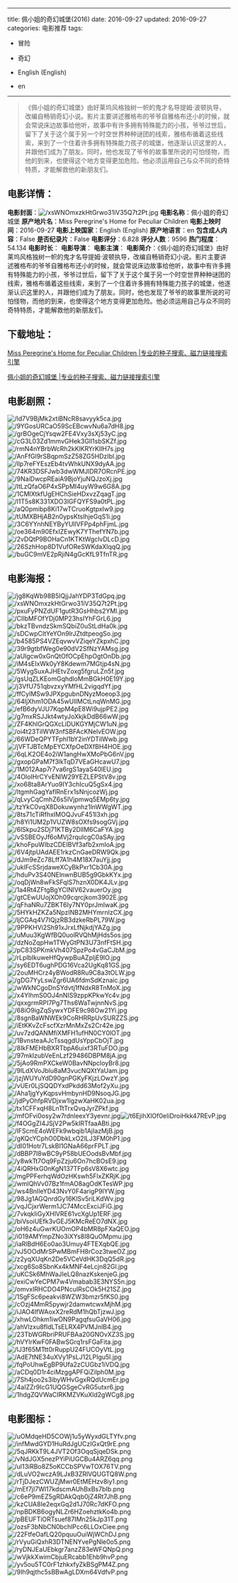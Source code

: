 
---
title: 佩小姐的奇幻城堡(2016)
date: 2016-09-27
updated: 2016-09-27
categories: 电影推荐
tags:
- 冒险
- 奇幻

- English (English)
- en
---


> 《佩小姐的奇幻城堡》由好莱坞风格独树一帜的鬼才名导提姆·波顿执导，改编自畅销奇幻小说。影片主要讲述雅格布的爷爷自雅格布还小的时候，就会常说床边故事给他听，故事中有许多拥有特殊能力的小孩，爷爷过世后，留下了关于这个属于另一个时空世界种种谜团的线索，雅格布循着这些线索，来到了一个住着许多拥有特殊能力孩子的城堡，他逐渐认识这里的人，并跟他们成为了朋友。同时，他也发现了爷爷的故事里所说的可怕怪物，而他的到来，也使得这个地方变得更加危险。他必须运用自己与众不同的奇特特质，才能解救他的新朋友们。

## **电影详情**：

**电影封面**：<img src="https://image.tmdb.org/t/p/w200/xsWNOmxzkHtGrwo31iV35Q7t2Pt.jpg" alt="/xsWNOmxzkHtGrwo31iV35Q7t2Pt.jpg" title="/xsWNOmxzkHtGrwo31iV35Q7t2Pt.jpg">
**电影名称**：佩小姐的奇幻城堡
**原产地片名**：Miss Peregrine's Home for Peculiar Children
**电影上映时间**：2016-09-27
**电影上映国家**：English (English)
**原产地语言**：en
**包含成人内容**：False
**是否纪录片**：False
**电影评分**：6.828
**评分人数**：9596
**热门程度**：54.134
**电影时长**：
**电影导演**：
**电影主演**：
**电影简介**：《佩小姐的奇幻城堡》由好莱坞风格独树一帜的鬼才名导提姆·波顿执导，改编自畅销奇幻小说。影片主要讲述雅格布的爷爷自雅格布还小的时候，就会常说床边故事给他听，故事中有许多拥有特殊能力的小孩，爷爷过世后，留下了关于这个属于另一个时空世界种种谜团的线索，雅格布循着这些线索，来到了一个住着许多拥有特殊能力孩子的城堡，他逐渐认识这里的人，并跟他们成为了朋友。同时，他也发现了爷爷的故事里所说的可怕怪物，而他的到来，也使得这个地方变得更加危险。他必须运用自己与众不同的奇特特质，才能解救他的新朋友们。

## **下载地址**：
[Miss Peregrine's Home for Peculiar Children |专业的种子搜索、磁力链接搜索引擎](https://movie.amd794.com:2083/?search=Miss%20Peregrine%27s%20Home%20for%20Peculiar%20Children&ordering=&mode=match_phrase&page_size=10&page=1)

[佩小姐的奇幻城堡 |专业的种子搜索、磁力链接搜索引擎](https://movie.amd794.com:2083/?search=%E4%BD%A9%E5%B0%8F%E5%A7%90%E7%9A%84%E5%A5%87%E5%B9%BB%E5%9F%8E%E5%A0%A1&ordering=&mode=match_phrase&page_size=10&page=1)
 

## **电影剧照**：
<img src="https://image.tmdb.org/t/p/original/ld7V9BjMk2xtiBNcR8savyyk5ca.jpg" alt="/ld7V9BjMk2xtiBNcR8savyyk5ca.jpg" title="/ld7V9BjMk2xtiBNcR8savyyk5ca.jpg"><img src="https://image.tmdb.org/t/p/original/9YGosURCaO59ScEBcwvNu6a7dH8.jpg" alt="/9YGosURCaO59ScEBcwvNu6a7dH8.jpg" title="/9YGosURCaO59ScEBcwvNu6a7dH8.jpg"><img src="https://image.tmdb.org/t/p/original/grBOgeCjYsqw2FE4Vxy3sXj53yC.jpg" alt="/grBOgeCjYsqw2FE4Vxy3sXj53yC.jpg" title="/grBOgeCjYsqw2FE4Vxy3sXj53yC.jpg"><img src="https://image.tmdb.org/t/p/original/cG3L03Zd1mmvGHek3Gll1sbSKZf.jpg" alt="/cG3L03Zd1mmvGHek3Gll1sbSKZf.jpg" title="/cG3L03Zd1mmvGHek3Gll1sbSKZf.jpg"><img src="https://image.tmdb.org/t/p/original/rmN4nYBrbWcRh2kKlKRYrKIlH7s.jpg" alt="/rmN4nYBrbWcRh2kKlKRYrKIlH7s.jpg" title="/rmN4nYBrbWcRh2kKlKRYrKIlH7s.jpg"><img src="https://image.tmdb.org/t/p/original/AnFfGl9rSBqpmSzZ58ZG5HDzIbl.jpg" alt="/AnFfGl9rSBqpmSzZ58ZG5HDzIbl.jpg" title="/AnFfGl9rSBqpmSzZ58ZG5HDzIbl.jpg"><img src="https://image.tmdb.org/t/p/original/llp7reFYEszEb4tvWhkUNX9dyAA.jpg" alt="/llp7reFYEszEb4tvWhkUNX9dyAA.jpg" title="/llp7reFYEszEb4tvWhkUNX9dyAA.jpg"><img src="https://image.tmdb.org/t/p/original/74KR3DSFJwb3dwWMJlDR7ORcnPE.jpg" alt="/74KR3DSFJwb3dwWMJlDR7ORcnPE.jpg" title="/74KR3DSFJwb3dwWMJlDR7ORcnPE.jpg"><img src="https://image.tmdb.org/t/p/original/9NaiDwcpREaiA9BjoYjuNQJzoXj.jpg" alt="/9NaiDwcpREaiA9BjoYjuNQJzoXj.jpg" title="/9NaiDwcpREaiA9BjoYjuNQJzoXj.jpg"><img src="https://image.tmdb.org/t/p/original/ltLzQfaO6P4xSPpMI4uyW9w6G8A.jpg" alt="/ltLzQfaO6P4xSPpMI4uyW9w6G8A.jpg" title="/ltLzQfaO6P4xSPpMI4uyW9w6G8A.jpg"><img src="https://image.tmdb.org/t/p/original/1CMlXtkfUgEHChSieHDxvzZqagT.jpg" alt="/1CMlXtkfUgEHChSieHDxvzZqagT.jpg" title="/1CMlXtkfUgEHChSieHDxvzZqagT.jpg"><img src="https://image.tmdb.org/t/p/original/l1T5s8K331XDO3lGFQYFS9a0tPL.jpg" alt="/l1T5s8K331XDO3lGFQYFS9a0tPL.jpg" title="/l1T5s8K331XDO3lGFQYFS9a0tPL.jpg"><img src="https://image.tmdb.org/t/p/original/aQ0pmibp8Ki17wTCruoKgtpxIw9.jpg" alt="/aQ0pmibp8Ki17wTCruoKgtpxIw9.jpg" title="/aQ0pmibp8Ki17wTCruoKgtpxIw9.jpg"><img src="https://image.tmdb.org/t/p/original/tUMXBHjAB2n0ypsKtslhjeGqS1i.jpg" alt="/tUMXBHjAB2n0ypsKtslhjeGqS1i.jpg" title="/tUMXBHjAB2n0ypsKtslhjeGqS1i.jpg"><img src="https://image.tmdb.org/t/p/original/3C6YYnhNEYByYUllVFPp4phFjmL.jpg" alt="/3C6YYnhNEYByYUllVFPp4phFjmL.jpg" title="/3C6YYnhNEYByYUllVFPp4phFjmL.jpg"><img src="https://image.tmdb.org/t/p/original/oe364m90EfxIZEwyK7YThefYN7b.jpg" alt="/oe364m90EfxIZEwyK7YThefYN7b.jpg" title="/oe364m90EfxIZEwyK7YThefYN7b.jpg"><img src="https://image.tmdb.org/t/p/original/2vDQtP9BOHaCn1KTKtWgclvDLcD.jpg" alt="/2vDQtP9BOHaCn1KTKtWgclvDLcD.jpg" title="/2vDQtP9BOHaCn1KTKtWgclvDLcD.jpg"><img src="https://image.tmdb.org/t/p/original/26SzhHop8D1VufOReSWKdaXlqqQ.jpg" alt="/26SzhHop8D1VufOReSWKdaXlqqQ.jpg" title="/26SzhHop8D1VufOReSWKdaXlqqQ.jpg"><img src="https://image.tmdb.org/t/p/original/buGC9mVE2pRjiN4gGcKfL9TfnTR.jpg" alt="/buGC9mVE2pRjiN4gGcKfL9TfnTR.jpg" title="/buGC9mVE2pRjiN4gGcKfL9TfnTR.jpg">

## **电影海报**：
<img src="https://image.tmdb.org/t/p/original/jg8KqWb98B5IQjjJahYDP3TdGpq.jpg" alt="/jg8KqWb98B5IQjjJahYDP3TdGpq.jpg" title="/jg8KqWb98B5IQjjJahYDP3TdGpq.jpg"><img src="https://image.tmdb.org/t/p/original/xsWNOmxzkHtGrwo31iV35Q7t2Pt.jpg" alt="/xsWNOmxzkHtGrwo31iV35Q7t2Pt.jpg" title="/xsWNOmxzkHtGrwo31iV35Q7t2Pt.jpg"><img src="https://image.tmdb.org/t/p/original/pxuFyPNZdUF1gutR3GsHhbs2YMl.jpg" alt="/pxuFyPNZdUF1gutR3GsHhbs2YMl.jpg" title="/pxuFyPNZdUF1gutR3GsHhbs2YMl.jpg"><img src="https://image.tmdb.org/t/p/original/CIlbMFOfYDj0MP23hsIYhFGrL6.jpg" alt="/CIlbMFOfYDj0MP23hsIYhFGrL6.jpg" title="/CIlbMFOfYDj0MP23hsIYhFGrL6.jpg"><img src="https://image.tmdb.org/t/p/original/bkzTBvndzSkmSQbiZ0uStLdHa0k.jpg" alt="/bkzTBvndzSkmSQbiZ0uStLdHa0k.jpg" title="/bkzTBvndzSkmSQbiZ0uStLdHa0k.jpg"><img src="https://image.tmdb.org/t/p/original/sDCwpCItYeYOn9lrJZtdtpeogSo.jpg" alt="/sDCwpCItYeYOn9lrJZtdtpeogSo.jpg" title="/sDCwpCItYeYOn9lrJZtdtpeogSo.jpg"><img src="https://image.tmdb.org/t/p/original/b4585PS4VZEqvwvVZiqeYZkpxhC.jpg" alt="/b4585PS4VZEqvwvVZiqeYZkpxhC.jpg" title="/b4585PS4VZEqvwvVZiqeYZkpxhC.jpg"><img src="https://image.tmdb.org/t/p/original/39r9gtbfWeg0e90dV2SfNzYAMsg.jpg" alt="/39r9gtbfWeg0e90dV2SfNzYAMsg.jpg" title="/39r9gtbfWeg0e90dV2SfNzYAMsg.jpg"><img src="https://image.tmdb.org/t/p/original/aUlgcw0xGnQtOfOCpEhpOgtOnDb.jpg" alt="/aUlgcw0xGnQtOfOCpEhpOgtOnDb.jpg" title="/aUlgcw0xGnQtOfOCpEhpOgtOnDb.jpg"><img src="https://image.tmdb.org/t/p/original/iM4sEIxWk0yY8Kdewm7MGtjp4sN.jpg" alt="/iM4sEIxWk0yY8Kdewm7MGtjp4sN.jpg" title="/iM4sEIxWk0yY8Kdewm7MGtjp4sN.jpg"><img src="https://image.tmdb.org/t/p/original/5WygSuxAJHEtvZoxg5fgruLZn5f.jpg" alt="/5WygSuxAJHEtvZoxg5fgruLZn5f.jpg" title="/5WygSuxAJHEtvZoxg5fgruLZn5f.jpg"><img src="https://image.tmdb.org/t/p/original/gsUqZLKEomGqhdloMmBGkH0E19Y.jpg" alt="/gsUqZLKEomGqhdloMmBGkH0E19Y.jpg" title="/gsUqZLKEomGqhdloMmBGkH0E19Y.jpg"><img src="https://image.tmdb.org/t/p/original/j3VfU751qbvzxyYMfHL2vigqdYf.jpg" alt="/j3VfU751qbvzxyYMfHL2vigqdYf.jpg" title="/j3VfU751qbvzxyYMfHL2vigqdYf.jpg"><img src="https://image.tmdb.org/t/p/original/ffCylMSw9JPXpgubnDNyzMoeop3.jpg" alt="/ffCylMSw9JPXpgubnDNyzMoeop3.jpg" title="/ffCylMSw9JPXpgubnDNyzMoeop3.jpg"><img src="https://image.tmdb.org/t/p/original/64ljXhm1ODA45wUlIMCtLnqWnMG.jpg" alt="/64ljXhm1ODA45wUlIMCtLnqWnMG.jpg" title="/64ljXhm1ODA45wUlIMCtLnqWnMG.jpg"><img src="https://image.tmdb.org/t/p/original/efB6dyVJU7KqpM4pE8Wi9ujpPE2.jpg" alt="/efB6dyVJU7KqpM4pE8Wi9ujpPE2.jpg" title="/efB6dyVJU7KqpM4pE8Wi9ujpPE2.jpg"><img src="https://image.tmdb.org/t/p/original/g7mxRSJJkt4wtyJoXkjkDdB66wW.jpg" alt="/g7mxRSJJkt4wtyJoXkjkDdB66wW.jpg" title="/g7mxRSJJkt4wtyJoXkjkDdB66wW.jpg"><img src="https://image.tmdb.org/t/p/original/ZF4KhlGrQGXcLiDUKGYMjCW1uN.jpg" alt="/ZF4KhlGrQGXcLiDUKGYMjCW1uN.jpg" title="/ZF4KhlGrQGXcLiDUKGYMjCW1uN.jpg"><img src="https://image.tmdb.org/t/p/original/oi4t23TiIWW3nfSBFAcKNelvEOW.jpg" alt="/oi4t23TiIWW3nfSBFAcKNelvEOW.jpg" title="/oi4t23TiIWW3nfSBFAcKNelvEOW.jpg"><img src="https://image.tmdb.org/t/p/original/66WDeQPYTFphl1bY2inYDTilWwb.jpg" alt="/66WDeQPYTFphl1bY2inYDTilWwb.jpg" title="/66WDeQPYTFphl1bY2inYDTilWwb.jpg"><img src="https://image.tmdb.org/t/p/original/jVFTJBTcMpEYCXfpOeDXfBH4HOE.jpg" alt="/jVFTJBTcMpEYCXfpOeDXfBH4HOE.jpg" title="/jVFTJBTcMpEYCXfpOeDXfBH4HOE.jpg"><img src="https://image.tmdb.org/t/p/original/6qLK2OE4o2iW1angHwXMoPbG6nV.jpg" alt="/6qLK2OE4o2iW1angHwXMoPbG6nV.jpg" title="/6qLK2OE4o2iW1angHwXMoPbG6nV.jpg"><img src="https://image.tmdb.org/t/p/original/gxopGPaM7f3lkTqD7VEaGHcawU7.jpg" alt="/gxopGPaM7f3lkTqD7VEaGHcawU7.jpg" title="/gxopGPaM7f3lkTqD7VEaGHcawU7.jpg"><img src="https://image.tmdb.org/t/p/original/1M012Aap7r7va6rgS1ayaS40lEU.jpg" alt="/1M012Aap7r7va6rgS1ayaS40lEU.jpg" title="/1M012Aap7r7va6rgS1ayaS40lEU.jpg"><img src="https://image.tmdb.org/t/p/original/4OloIHrCYvENlW29YEZLEPStV8v.jpg" alt="/4OloIHrCYvENlW29YEZLEPStV8v.jpg" title="/4OloIHrCYvENlW29YEZLEPStV8v.jpg"><img src="https://image.tmdb.org/t/p/original/xo68ta8ArYuo9IY3chIcuQ5gSx4.jpg" alt="/xo68ta8ArYuo9IY3chIcuQ5gSx4.jpg" title="/xo68ta8ArYuo9IY3chIcuQ5gSx4.jpg"><img src="https://image.tmdb.org/t/p/original/ltgmhGagYaflRnErx1sNnjcozWj.jpg" alt="/ltgmhGagYaflRnErx1sNnjcozWj.jpg" title="/ltgmhGagYaflRnErx1sNnjcozWj.jpg"><img src="https://image.tmdb.org/t/p/original/qLvyCqCmhZ6s5IVjpmwq5EMp6ty.jpg" alt="/qLvyCqCmhZ6s5IVjpmwq5EMp6ty.jpg" title="/qLvyCqCmhZ6s5IVjpmwq5EMp6ty.jpg"><img src="https://image.tmdb.org/t/p/original/tzYkC0vqX8Dokuwynhz1lnWWgWT.jpg" alt="/tzYkC0vqX8Dokuwynhz1lnWWgWT.jpg" title="/tzYkC0vqX8Dokuwynhz1lnWWgWT.jpg"><img src="https://image.tmdb.org/t/p/original/8ts71cTiRfhxIMOQJvuF451l3xh.jpg" alt="/8ts71cTiRfhxIMOQJvuF451l3xh.jpg" title="/8ts71cTiRfhxIMOQJvuF451l3xh.jpg"><img src="https://image.tmdb.org/t/p/original/h8Yi1UM2p1VUZW8sOXfs9sogGVj.jpg" alt="/h8Yi1UM2p1VUZW8sOXfs9sogGVj.jpg" title="/h8Yi1UM2p1VUZW8sOXfs9sogGVj.jpg"><img src="https://image.tmdb.org/t/p/original/6lSkpu2SDj71KTBy2DllM6CaFYA.jpg" alt="/6lSkpu2SDj71KTBy2DllM6CaFYA.jpg" title="/6lSkpu2SDj71KTBy2DllM6CaFYA.jpg"><img src="https://image.tmdb.org/t/p/original/vSSBEOyJf6oMVj2rqulcgC0aSAy.jpg" alt="/vSSBEOyJf6oMVj2rqulcgC0aSAy.jpg" title="/vSSBEOyJf6oMVj2rqulcgC0aSAy.jpg"><img src="https://image.tmdb.org/t/p/original/khoFpuWIbzCDEIBVf3afb2xmIoA.jpg" alt="/khoFpuWIbzCDEIBVf3afb2xmIoA.jpg" title="/khoFpuWIbzCDEIBVf3afb2xmIoA.jpg"><img src="https://image.tmdb.org/t/p/original/6V4jtpUAdAEE1rkzCnGaeDRW9Qk.jpg" alt="/6V4jtpUAdAEE1rkzCnGaeDRW9Qk.jpg" title="/6V4jtpUAdAEE1rkzCnGaeDRW9Qk.jpg"><img src="https://image.tmdb.org/t/p/original/dJm9eZc78Lff7A1h4M18X7auYjj.jpg" alt="/dJm9eZc78Lff7A1h4M18X7auYjj.jpg" title="/dJm9eZc78Lff7A1h4M18X7auYjj.jpg"><img src="https://image.tmdb.org/t/p/original/uklFcSSrjdaweXCyBkPxr1Cb30A.jpg" alt="/uklFcSSrjdaweXCyBkPxr1Cb30A.jpg" title="/uklFcSSrjdaweXCyBkPxr1Cb30A.jpg"><img src="https://image.tmdb.org/t/p/original/hduPv3S40NElnwnBUB5g9GbkKYx.jpg" alt="/hduPv3S40NElnwnBUB5g9GbkKYx.jpg" title="/hduPv3S40NElnwnBUB5g9GbkKYx.jpg"><img src="https://image.tmdb.org/t/p/original/oqDjWn8wFkSFqlS7hznX0DK4JLv.jpg" alt="/oqDjWn8wFkSFqlS7hznX0DK4JLv.jpg" title="/oqDjWn8wFkSFqlS7hznX0DK4JLv.jpg"><img src="https://image.tmdb.org/t/p/original/1a4Rt4ZFtgBgYCINlV62vauerOy.jpg" alt="/1a4Rt4ZFtgBgYCINlV62vauerOy.jpg" title="/1a4Rt4ZFtgBgYCINlV62vauerOy.jpg"><img src="https://image.tmdb.org/t/p/original/gtCEwUUojXOh09cqrcjkom3902E.jpg" alt="/gtCEwUUojXOh09cqrcjkom3902E.jpg" title="/gtCEwUUojXOh09cqrcjkom3902E.jpg"><img src="https://image.tmdb.org/t/p/original/qFhaNRu7ZBKT6Iy7NY0prJmIwaK.jpg" alt="/qFhaNRu7ZBKT6Iy7NY0prJmIwaK.jpg" title="/qFhaNRu7ZBKT6Iy7NY0prJmIwaK.jpg"><img src="https://image.tmdb.org/t/p/original/5HYkHZKZa5NpzINB2MHYmrnIzCX.jpg" alt="/5HYkHZKZa5NpzINB2MHYmrnIzCX.jpg" title="/5HYkHZKZa5NpzINB2MHYmrnIzCX.jpg"><img src="https://image.tmdb.org/t/p/original/ljCGAq4V7IQjzRB3dzkeRbPL79W.jpg" alt="/ljCGAq4V7IQjzRB3dzkeRbPL79W.jpg" title="/ljCGAq4V7IQjzRB3dzkeRbPL79W.jpg"><img src="https://image.tmdb.org/t/p/original/9PPKHVi2Sh91xJrxLfNjkdjYAZg.jpg" alt="/9PPKHVi2Sh91xJrxLfNjkdjYAZg.jpg" title="/9PPKHVi2Sh91xJrxLfNjkdjYAZg.jpg"><img src="https://image.tmdb.org/t/p/original/uMuu3KgWfBQ0uolRVQhMjHds5os.jpg" alt="/uMuu3KgWfBQ0uolRVQhMjHds5os.jpg" title="/uMuu3KgWfBQ0uolRVQhMjHds5os.jpg"><img src="https://image.tmdb.org/t/p/original/dzNoZqpHw1TWyGtPN3U73nfFtSH.jpg" alt="/dzNoZqpHw1TWyGtPN3U73nfFtSH.jpg" title="/dzNoZqpHw1TWyGtPN3U73nfFtSH.jpg"><img src="https://image.tmdb.org/t/p/original/pC83SPKmkVh407SpzPo4vGaCJbM.jpg" alt="/pC83SPKmkVh407SpzPo4vGaCJbM.jpg" title="/pC83SPKmkVh407SpzPo4vGaCJbM.jpg"><img src="https://image.tmdb.org/t/p/original/rLplbIkuweHfQywpBuAZpljE9IO.jpg" alt="/rLplbIkuweHfQywpBuAZpljE9IO.jpg" title="/rLplbIkuweHfQywpBuAZpljE9IO.jpg"><img src="https://image.tmdb.org/t/p/original/sy6EDT6ughPDG16Vca2UgKq81GS.jpg" alt="/sy6EDT6ughPDG16Vca2UgKq81GS.jpg" title="/sy6EDT6ughPDG16Vca2UgKq81GS.jpg"><img src="https://image.tmdb.org/t/p/original/2ouMHCrz4yBWodR8Ru9C8a3tOLW.jpg" alt="/2ouMHCrz4yBWodR8Ru9C8a3tOLW.jpg" title="/2ouMHCrz4yBWodR8Ru9C8a3tOLW.jpg"><img src="https://image.tmdb.org/t/p/original/gDG7YyLswZgr6UA6fdmSdKznaic.jpg" alt="/gDG7YyLswZgr6UA6fdmSdKznaic.jpg" title="/gDG7YyLswZgr6UA6fdmSdKznaic.jpg"><img src="https://image.tmdb.org/t/p/original/wWkNCgoDnSYdvtj1fNdxR8TnMoX.jpg" alt="/wWkNCgoDnSYdvtj1fNdxR8TnMoX.jpg" title="/wWkNCgoDnSYdvtj1fNdxR8TnMoX.jpg"><img src="https://image.tmdb.org/t/p/original/x4YIhmS0OJ4nNIS9zppKPkwYc4v.jpg" alt="/x4YIhmS0OJ4nNIS9zppKPkwYc4v.jpg" title="/x4YIhmS0OJ4nNIS9zppKPkwYc4v.jpg"><img src="https://image.tmdb.org/t/p/original/qxxgrmRPI7Pg7Ths6WaTwjnnNvS.jpg" alt="/qxxgrmRPI7Pg7Ths6WaTwjnnNvS.jpg" title="/qxxgrmRPI7Pg7Ths6WaTwjnnNvS.jpg"><img src="https://image.tmdb.org/t/p/original/68iO9igZqSywxYDFE9c98Ow21Yi.jpg" alt="/68iO9igZqSywxYDFE9c98Ow21Yi.jpg" title="/68iO9igZqSywxYDFE9c98Ow21Yi.jpg"><img src="https://image.tmdb.org/t/p/original/8sgnBaWNWEk9CoRHRRpUvSURZZS.jpg" alt="/8sgnBaWNWEk9CoRHRRpUvSURZZS.jpg" title="/8sgnBaWNWEk9CoRHRRpUvSURZZS.jpg"><img src="https://image.tmdb.org/t/p/original/iEtKKvZcFscfXzrMnMxZs2Cr42e.jpg" alt="/iEtKKvZcFscfXzrMnMxZs2Cr42e.jpg" title="/iEtKKvZcFscfXzrMnMxZs2Cr42e.jpg"><img src="https://image.tmdb.org/t/p/original/uv7zdQANMfiXMFH1ufHN0CY0lOT.jpg" alt="/uv7zdQANMfiXMFH1ufHN0CY0lOT.jpg" title="/uv7zdQANMfiXMFH1ufHN0CY0lOT.jpg"><img src="https://image.tmdb.org/t/p/original/1BvnsteaAJcTssqgdUsYppCbOjT.jpg" alt="/1BvnsteaAJcTssqgdUsYppCbOjT.jpg" title="/1BvnsteaAJcTssqgdUsYppCbOjT.jpg"><img src="https://image.tmdb.org/t/p/original/8IkFMEHbBXRTbpA6uixf3RTuFDO.jpg" alt="/8IkFMEHbBXRTbpA6uixf3RTuFDO.jpg" title="/8IkFMEHbBXRTbpA6uixf3RTuFDO.jpg"><img src="https://image.tmdb.org/t/p/original/97mklzubVeEnLzf29486DBPM8jA.jpg" alt="/97mklzubVeEnLzf29486DBPM8jA.jpg" title="/97mklzubVeEnLzf29486DBPM8jA.jpg"><img src="https://image.tmdb.org/t/p/original/5jAo9RmPXCkeW0BavNNpcloyBr8.jpg" alt="/5jAo9RmPXCkeW0BavNNpcloyBr8.jpg" title="/5jAo9RmPXCkeW0BavNNpcloyBr8.jpg"><img src="https://image.tmdb.org/t/p/original/9lLdXVoJblu8aM3vucNQXtYaUam.jpg" alt="/9lLdXVoJblu8aM3vucNQXtYaUam.jpg" title="/9lLdXVoJblu8aM3vucNQXtYaUam.jpg"><img src="https://image.tmdb.org/t/p/original/jzjWUYuYdD90gnPGKyFKjzLOwzY.jpg" alt="/jzjWUYuYdD90gnPGKyFKjzLOwzY.jpg" title="/jzjWUYuYdD90gnPGKyFKjzLOwzY.jpg"><img src="https://image.tmdb.org/t/p/original/vUEr0LjSQQDYxdPkdd63Mof2yXu.jpg" alt="/vUEr0LjSQQDYxdPkdd63Mof2yXu.jpg" title="/vUEr0LjSQQDYxdPkdd63Mof2yXu.jpg"><img src="https://image.tmdb.org/t/p/original/Aha1jgYyKqpsvHmbynHD9NsoqJG.jpg" alt="/Aha1jgYyKqpsvHmbynHD9NsoqJG.jpg" title="/Aha1jgYyKqpsvHmbynHD9NsoqJG.jpg"><img src="https://image.tmdb.org/t/p/original/jdPyOhfpRVDjxw1lgzwXaHK02ua.jpg" alt="/jdPyOhfpRVDjxw1lgzwXaHK02ua.jpg" title="/jdPyOhfpRVDjxw1lgzwXaHK02ua.jpg"><img src="https://image.tmdb.org/t/p/original/tx1CFFxqH8LnTtTrxQvqJyrZPkf.jpg" alt="/tx1CFFxqH8LnTtTrxQvqJyrZPkf.jpg" title="/tx1CFFxqH8LnTtTrxQvqJyrZPkf.jpg"><img src="https://image.tmdb.org/t/p/original/mfOFvi0osy2w7rdnleexY3yevnr.jpg" alt="/mfOFvi0osy2w7rdnleexY3yevnr.jpg" title="/mfOFvi0osy2w7rdnleexY3yevnr.jpg"><img src="https://image.tmdb.org/t/p/original/t6EjihXlOf0eIiDroiHkk47REvP.jpg" alt="/t6EjihXlOf0eIiDroiHkk47REvP.jpg" title="/t6EjihXlOf0eIiDroiHkk47REvP.jpg"><img src="https://image.tmdb.org/t/p/original/f4OGgZI4JSjV2Pw5kIRTfaaABti.jpg" alt="/f4OGgZI4JSjV2Pw5kIRTfaaABti.jpg" title="/f4OGgZI4JSjV2Pw5kIRTfaaABti.jpg"><img src="https://image.tmdb.org/t/p/original/lFScmE4oWEFk9wbqib1AjIazMjB.jpg" alt="/lFScmE4oWEFk9wbqib1AjIazMjB.jpg" title="/lFScmE4oWEFk9wbqib1AjIazMjB.jpg"><img src="https://image.tmdb.org/t/p/original/gKQcYCphO0DbkLxO2lLJ3FM0hP1.jpg" alt="/gKQcYCphO0DbkLxO2lLJ3FM0hP1.jpg" title="/gKQcYCphO0DbkLxO2lLJ3FM0hP1.jpg"><img src="https://image.tmdb.org/t/p/original/dI01Hotr7LskBI1GNaA66prFPLT.jpg" alt="/dI01Hotr7LskBI1GNaA66prFPLT.jpg" title="/dI01Hotr7LskBI1GNaA66prFPLT.jpg"><img src="https://image.tmdb.org/t/p/original/dBBP7I8wBC9yP58bUEOodsBvMbf.jpg" alt="/dBBP7I8wBC9yP58bUEOodsBvMbf.jpg" title="/dBBP7I8wBC9yP58bUEOodsBvMbf.jpg"><img src="https://image.tmdb.org/t/p/original/y8wkTt7Oq9FpZzju6On7hcBOsE9.jpg" alt="/y8wkTt7Oq9FpZzju6On7hcBOsE9.jpg" title="/y8wkTt7Oq9FpZzju6On7hcBOsE9.jpg"><img src="https://image.tmdb.org/t/p/original/4iQRHxG0nKgN137TFp6sV8X6wtc.jpg" alt="/4iQRHxG0nKgN137TFp6sV8X6wtc.jpg" title="/4iQRHxG0nKgN137TFp6sV8X6wtc.jpg"><img src="https://image.tmdb.org/t/p/original/mgPPFerhqWdOzHKswh5FlxZKRjK.jpg" alt="/mgPPFerhqWdOzHKswh5FlxZKRjK.jpg" title="/mgPPFerhqWdOzHKswh5FlxZKRjK.jpg"><img src="https://image.tmdb.org/t/p/original/wmlQhVv07Bz1fmAO8agOdKTesWP.jpg" alt="/wmlQhVv07Bz1fmAO8agOdKTesWP.jpg" title="/wmlQhVv07Bz1fmAO8agOdKTesWP.jpg"><img src="https://image.tmdb.org/t/p/original/ws4BnIleYD43NvY0F4arigP9IYW.jpg" alt="/ws4BnIleYD43NvY0F4arigP9IYW.jpg" title="/ws4BnIleYD43NvY0F4arigP9IYW.jpg"><img src="https://image.tmdb.org/t/p/original/98Jg1AGQnrdGy16KlSv5riLKdWv.jpg" alt="/98Jg1AGQnrdGy16KlSv5riLKdWv.jpg" title="/98Jg1AGQnrdGy16KlSv5riLKdWv.jpg"><img src="https://image.tmdb.org/t/p/original/vqJCjxrWerm1JC74MccExciJFiG.jpg" alt="/vqJCjxrWerm1JC74MccExciJFiG.jpg" title="/vqJCjxrWerm1JC74MccExciJFiG.jpg"><img src="https://image.tmdb.org/t/p/original/7vkqkIiGyXHlVRE61vcXgUp1ERF.jpg" alt="/7vkqkIiGyXHlVRE61vcXgUp1ERF.jpg" title="/7vkqkIiGyXHlVRE61vcXgUp1ERF.jpg"><img src="https://image.tmdb.org/t/p/original/biVsoiUEfk3vGEJ5KMcReEO7dNX.jpg" alt="/biVsoiUEfk3vGEJ5KMcReEO7dNX.jpg" title="/biVsoiUEfk3vGEJ5KMcReEO7dNX.jpg"><img src="https://image.tmdb.org/t/p/original/oH6z4uGwrKUOmOP4bMR8pFXaQEO.jpg" alt="/oH6z4uGwrKUOmOP4bMR8pFXaQEO.jpg" title="/oH6z4uGwrKUOmOP4bMR8pFXaQEO.jpg"><img src="https://image.tmdb.org/t/p/original/i019AMYmpZNo3iXYs8I8QuOMpmu.jpg" alt="/i019AMYmpZNo3iXYs8I8QuOMpmu.jpg" title="/i019AMYmpZNo3iXYs8I8QuOMpmu.jpg"><img src="https://image.tmdb.org/t/p/original/iaRlBdH6Eo0ao3Umuy4FTEXqbQE.jpg" alt="/iaRlBdH6Eo0ao3Umuy4FTEXqbQE.jpg" title="/iaRlBdH6Eo0ao3Umuy4FTEXqbQE.jpg"><img src="https://image.tmdb.org/t/p/original/vJ5OOdMrSPwMBmFH8rCoz3tweOZ.jpg" alt="/vJ5OOdMrSPwMBmFH8rCoz3tweOZ.jpg" title="/vJ5OOdMrSPwMBmFH8rCoz3tweOZ.jpg"><img src="https://image.tmdb.org/t/p/original/z2yqXUqKn2De5VCeVdHK3DqQ5dR.jpg" alt="/z2yqXUqKn2De5VCeVdHK3DqQ5dR.jpg" title="/z2yqXUqKn2De5VCeVdHK3DqQ5dR.jpg"><img src="https://image.tmdb.org/t/p/original/xcg6So8SbnKx4kMNF4eLcjn82Gl.jpg" alt="/xcg6So8SbnKx4kMNF4eLcjn82Gl.jpg" title="/xcg6So8SbnKx4kMNF4eLcjn82Gl.jpg"><img src="https://image.tmdb.org/t/p/original/uKCSk6MhWaJIeLQ8nazKskenjeG.jpg" alt="/uKCSk6MhWaJIeLQ8nazKskenjeG.jpg" title="/uKCSk6MhWaJIeLQ8nazKskenjeG.jpg"><img src="https://image.tmdb.org/t/p/original/exiCwYeCPM7w4Vmabab3E3NYS5n.jpg" alt="/exiCwYeCPM7w4Vmabab3E3NYS5n.jpg" title="/exiCwYeCPM7w4Vmabab3E3NYS5n.jpg"><img src="https://image.tmdb.org/t/p/original/omvxlRHCDO4PNcuIRsCOk5H21SZ.jpg" alt="/omvxlRHCDO4PNcuIRsCOk5H21SZ.jpg" title="/omvxlRHCDO4PNcuIRsCOk5H21SZ.jpg"><img src="https://image.tmdb.org/t/p/original/1SgFSc6peakvi8WZW3bmzr5fKS0.jpg" alt="/1SgFSc6peakvi8WZW3bmzr5fKS0.jpg" title="/1SgFSc6peakvi8WZW3bmzr5fKS0.jpg"><img src="https://image.tmdb.org/t/p/original/cOzj4MmR5pywjr2damwtcwxMjhM.jpg" alt="/cOzj4MmR5pywjr2damwtcwxMjhM.jpg" title="/cOzj4MmR5pywjr2damwtcwxMjhM.jpg"><img src="https://image.tmdb.org/t/p/original/iJAO4IfWAoxX2reRdM1hQbTjzwJ.jpg" alt="/iJAO4IfWAoxX2reRdM1hQbTjzwJ.jpg" title="/iJAO4IfWAoxX2reRdM1hQbTjzwJ.jpg"><img src="https://image.tmdb.org/t/p/original/xhwLOhkm1iwON9PagqfsuGaVH06.jpg" alt="/xhwLOhkm1iwON9PagqfsuGaVH06.jpg" title="/xhwLOhkm1iwON9PagqfsuGaVH06.jpg"><img src="https://image.tmdb.org/t/p/original/ahVlzxu8fIdLTsELRX4PVMJnlB4.jpg" alt="/ahVlzxu8fIdLTsELRX4PVMJnlB4.jpg" title="/ahVlzxu8fIdLTsELRX4PVMJnlB4.jpg"><img src="https://image.tmdb.org/t/p/original/23TbWGRbriPRUFBAa20GNOvXZ3S.jpg" alt="/23TbWGRbriPRUFBAa20GNOvXZ3S.jpg" title="/23TbWGRbriPRUFBAa20GNOvXZ3S.jpg"><img src="https://image.tmdb.org/t/p/original/hVYlrKwF0FABwSGrq1rsFGaFita.jpg" alt="/hVYlrKwF0FABwSGrq1rsFGaFita.jpg" title="/hVYlrKwF0FABwSGrq1rsFGaFita.jpg"><img src="https://image.tmdb.org/t/p/original/lJ3f65MTtt0rRuppU24FUCOyVtL.jpg" alt="/lJ3f65MTtt0rRuppU24FUCOyVtL.jpg" title="/lJ3f65MTtt0rRuppU24FUCOyVtL.jpg"><img src="https://image.tmdb.org/t/p/original/AdE7tNE34uXVy1PsLJ12LPIgu5l.jpg" alt="/AdE7tNE34uXVy1PsLJ12LPIgu5l.jpg" title="/AdE7tNE34uXVy1PsLJ12LPIgu5l.jpg"><img src="https://image.tmdb.org/t/p/original/fqPoUhwEgBP9Ufa2zCUGbz1iVDQ.jpg" alt="/fqPoUhwEgBP9Ufa2zCUGbz1iVDQ.jpg" title="/fqPoUhwEgBP9Ufa2zCUGbz1iVDQ.jpg"><img src="https://image.tmdb.org/t/p/original/aCDq0D1r4ciMzggAPFQiZilph0M.jpg" alt="/aCDq0D1r4ciMzggAPFQiZilph0M.jpg" title="/aCDq0D1r4ciMzggAPFQiZilph0M.jpg"><img src="https://image.tmdb.org/t/p/original/7Sh4joo2s3ibyWHvGgxRQdUcmEr.jpg" alt="/7Sh4joo2s3ibyWHvGgxRQdUcmEr.jpg" title="/7Sh4joo2s3ibyWHvGgxRQdUcmEr.jpg"><img src="https://image.tmdb.org/t/p/original/4aIZZr9IcG1UQGSgeCvRG5utxr6.jpg" alt="/4aIZZr9IcG1UQGSgeCvRG5utxr6.jpg" title="/4aIZZr9IcG1UQGSgeCvRG5utxr6.jpg"><img src="https://image.tmdb.org/t/p/original/1hdgZQVWaCIRKMZVKuXld2gWCg8.jpg" alt="/1hdgZQVWaCIRKMZVKuXld2gWCg8.jpg" title="/1hdgZQVWaCIRKMZVKuXld2gWCg8.jpg">

## **电影图标**：
<img src="https://image.tmdb.org/t/p/original/uOMdqeHD5COWj1u5yWyxdGLTYfv.png" alt="/uOMdqeHD5COWj1u5yWyxdGLTYfv.png" title="/uOMdqeHD5COWj1u5yWyxdGLTYfv.png"><img src="https://image.tmdb.org/t/p/original/infMwdGYD1HuRdJgUCzIGxQt9rE.png" alt="/infMwdGYD1HuRdJgUCzIGxQt9rE.png" title="/infMwdGYD1HuRdJgUCzIGxQt9rE.png"><img src="https://image.tmdb.org/t/p/original/5qJRKkT9L4JVT2Of3OqqSjqeDSk.png" alt="/5qJRKkT9L4JVT2Of3OqqSjqeDSk.png" title="/5qJRKkT9L4JVT2Of3OqqSjqeDSk.png"><img src="https://image.tmdb.org/t/p/original/vNdJGX5nezPYiPiUGCBu4ARZ6qq.png" alt="/vNdJGX5nezPYiPiUGCBu4ARZ6qq.png" title="/vNdJGX5nezPYiPiUGCBu4ARZ6qq.png"><img src="https://image.tmdb.org/t/p/original/ul13iRBo8Z5oKCCbSPVwTOX76TV.png" alt="/ul13iRBo8Z5oKCCbSPVwTOX76TV.png" title="/ul13iRBo8Z5oKCCbSPVwTOX76TV.png"><img src="https://image.tmdb.org/t/p/original/dLuVO2wczA9LJxB3ZRlVQUGTQ8W.png" alt="/dLuVO2wczA9LJxB3ZRlVQUGTQ8W.png" title="/dLuVO2wczA9LJxB3ZRlVQUGTQ8W.png"><img src="https://image.tmdb.org/t/p/original/rTjDJezCWUZjMwr0EtMEHzv8iy1.png" alt="/rTjDJezCWUZjMwr0EtMEHzv8iy1.png" title="/rTjDJezCWUZjMwr0EtMEHzv8iy1.png"><img src="https://image.tmdb.org/t/p/original/mEf7jI7Wl17kdscmAUhBxBs7bIb.png" alt="/mEf7jI7Wl17kdscmAUhBxBs7bIb.png" title="/mEf7jI7Wl17kdscmAUhBxBs7bIb.png"><img src="https://image.tmdb.org/t/p/original/c6eP9mEZ5gRDAkQqb0jZ4Rt7JhB.png" alt="/c6eP9mEZ5gRDAkQqb0jZ4Rt7JhB.png" title="/c6eP9mEZ5gRDAkQqb0jZ4Rt7JhB.png"><img src="https://image.tmdb.org/t/p/original/kzCUA8Ie2eqxGq2d1J70Rc7dKFO.png" alt="/kzCUA8Ie2eqxGq2d1J70Rc7dKFO.png" title="/kzCUA8Ie2eqxGq2d1J70Rc7dKFO.png"><img src="https://image.tmdb.org/t/p/original/npBDKB6ogyNLZr6HZoehztkKo4b.png" alt="/npBDKB6ogyNLZr6HZoehztkKo4b.png" title="/npBDKB6ogyNLZr6HZoehztkKo4b.png"><img src="https://image.tmdb.org/t/p/original/pBEUFTiORTsuef87IMn25kJp31T.png" alt="/pBEUFTiORTsuef87IMn25kJp31T.png" title="/pBEUFTiORTsuef87IMn25kJp31T.png"><img src="https://image.tmdb.org/t/p/original/ozsF3bNbCN0bchlPcc6LLOxCiee.png" alt="/ozsF3bNbCN0bchlPcc6LLOxCiee.png" title="/ozsF3bNbCN0bchlPcc6LLOxCiee.png"><img src="https://image.tmdb.org/t/p/original/22FtfeOafLQ20pquuOuiWjWChDJ.png" alt="/22FtfeOafLQ20pquuOuiWjWChDJ.png" title="/22FtfeOafLQ20pquuOuiWjWChDJ.png"><img src="https://image.tmdb.org/t/p/original/rVyuGiQxhR3DTNENYvePgNle0o5.png" alt="/rVyuGiQxhR3DTNENYvePgNle0o5.png" title="/rVyuGiQxhR3DTNENYvePgNle0o5.png"><img src="https://image.tmdb.org/t/p/original/ryDNJEaUEbkgr7anzZ83eWFQNpQ.png" alt="/ryDNJEaUEbkgr7anzZ83eWFQNpQ.png" title="/ryDNJEaUEbkgr7anzZ83eWFQNpQ.png"><img src="https://image.tmdb.org/t/p/original/wVjkkXwimCbjuERcabb1Ehb9hvP.png" alt="/wVjkkXwimCbjuERcabb1Ehb9hvP.png" title="/wVjkkXwimCbjuERcabb1Ehb9hvP.png"><img src="https://image.tmdb.org/t/p/original/yv5ou5TC0rF1zhkxfyZkBSgPM4Z.png" alt="/yv5ou5TC0rF1zhkxfyZkBSgPM4Z.png" title="/yv5ou5TC0rF1zhkxfyZkBSgPM4Z.png"><img src="https://image.tmdb.org/t/p/original/9Ih9qjthc5sBBwAgLDXm64VdfvP.png" alt="/9Ih9qjthc5sBBwAgLDXm64VdfvP.png" title="/9Ih9qjthc5sBBwAgLDXm64VdfvP.png">
